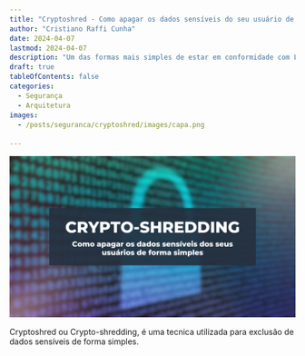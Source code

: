 ```yaml
---
title: "Cryptoshred - Como apagar os dados sensíveis do seu usuário de forma simples"
author: "Cristiano Raffi Cunha"
date: 2024-04-07
lastmod: 2024-04-07
description: "Um das formas mais simples de estar em conformidade com LGPD/GDPR para exclusão dos dados do seus usuários!"
draft: true
tableOfContents: false
categories:
  - Segurança
  - Arquitetura
images:
  - /posts/seguranca/cryptoshred/images/capa.png
  
---
```


![](./images/capa.png#center)

Cryptoshred ou Crypto-shredding, é uma tecnica utilizada para exclusão de dados sensíveis de forma simples.